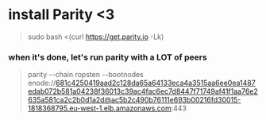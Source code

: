 # install Parity <3

>sudo bash <(curl https://get.parity.io -Lk)

### when it's done, let's run parity with a LOT of peers

>parity --chain ropsten --bootnodes enode://681c4250419aad2c128da65a64133eca4a3515aa6ee0ea1487edab072b581a04238f36013c39ac4fac6ec7d8447f71749af41f1aa76e2635a581ca2c2b0d1a2d@ac5b2c490b76111e693b00216fd30015-1818368795.eu-west-1.elb.amazonaws.com:443